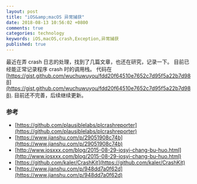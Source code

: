 ```yaml
---
layout: post
title: "iOS&amp;macOS 异常捕获"
date: 2018-08-13 10:56:02 +0800
comments: true
categories: technology
keywords: iOS,macOS,crash,Exception,异常捕获
published: true
---
```


最近在弄 crash 日志的处理，找到了几篇文章，也还在研究，记录一下。
目前已经能正常记录程序 crash 时的调用栈。
代码在[https://gist.github.com/wuchuwuyou/fdd20f64510e7652c7d95f5a22b7d988](https://gist.github.com/wuchuwuyou/fdd20f64510e7652c7d95f5a22b7d988).
目前还不完善，后续继续更新。

### 参考
- [https://github.com/plausiblelabs/plcrashreporter](https://github.com/plausiblelabs/plcrashreporter)
- [https://www.jianshu.com/p/29051908c74b](https://www.jianshu.com/p/29051908c74b)
- [http://www.iosxxx.com/blog/2015-08-29-iosyi-chang-bu-huo.html](http://www.iosxxx.com/blog/2015-08-29-iosyi-chang-bu-huo.html)
- [https://github.com/kaler/CrashKit](https://github.com/kaler/CrashKit)
- [https://www.jianshu.com/p/948dd7a0f62d](https://www.jianshu.com/p/948dd7a0f62d)
